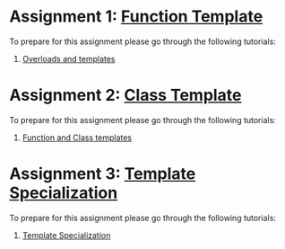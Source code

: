# Assignment 1: [Function Template](https://github.com/Gamezar/cpp-training/tree/main/templates/tasks/function)

To prepare for this assignment please go through the following tutorials:
1. [Overloads and templates](https://cplusplus.com/doc/tutorial/functions2/)

# Assignment 2: [Class Template](https://github.com/Gamezar/cpp-training/tree/main/templates/tasks/class)

To prepare for this assignment please go through the following tutorials:
1. [Function and Class templates](https://www.javatpoint.com/cpp-templates)

# Assignment 3: [Template Specialization](https://github.com/Gamezar/cpp-training/tree/main/templates/tasks/specialization)

To prepare for this assignment please go through the following tutorials:
1. [Template Specialization](https://www.geeksforgeeks.org/template-specialization-c/)
